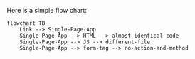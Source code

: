 Here is a simple flow chart:

```mermaid
flowchart TB
    Link --> Single-Page-App
    Single-Page-App --> HTML --> almost-identical-code
    Single-Page-App --> JS --> different-file
    Single-Page-App --> form-tag --> no-action-and-method



```